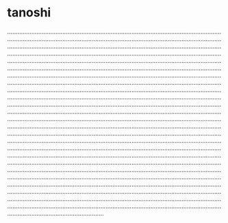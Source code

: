 # tanoshi

....................................................................................................................................................................................................................................................................................................................................................................................................................................................................................................................................................................................................................................................................................................................................................................................................................................................................................................................................................................................................................................................................................................................................................................................................................................................................................................................................................................................................................................................................................................................................................................................................................................................................................................................................................................................................................................................................................................................................................................................................................................................................................................................................................................................................................................................................................................................................................................................................................................................................................................................................................................................................................................................................................................................................................................................................................................................................................................................................................................................................................................................................................................................................................................................................................................................................................